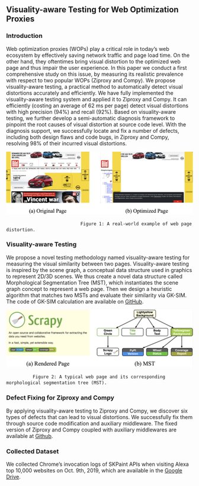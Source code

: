 ## Visuality-aware Testing for Web Optimization Proxies

### Introduction

Web optimization proxies (WOPs) play a critical role in today’s web ecosystem by effectively saving network traffic and page load time. On the other hand, they oftentimes bring visual distortion to the optimized web page and thus impair the user experience. In this paper we conduct a first comprehensive study on this issue, by measuring its realistic prevalence with respect to two popular WOPs (Ziproxy and Compy). We propose visuality-aware testing, a practical method to automatically detect visual distortions accurately and efficiently. We have fully implemented the visuality-aware testing system and applied it to Ziproxy and Compy. It can efficiently (costing an average of 62 ms per page) detect visual distortions with high precision (94%) and recall (92%). Based on visuality-aware testing, we further develop a semi-automatic diagnosis framework to pinpoint the root causes of visual distortion at source code level. With the diagnosis support, we successfully locate and fix a number of defects, including both design flaws and code bugs, in Ziproxy and Compy, resolving 98% of their incurred visual distortions.
<div align=center><img src ="https://raw.githubusercontent.com/Web-Distortion/Web-Distortion.github.io/master/images/example_page.png"/></div>

                                Figure 1: A real-world example of web page distortion.

### Visuality-aware Testing
We propose a novel testing methodology named visuality-aware testing for measuring the visual similarity between two pages. Visuality-aware testing is inspired by the scene graph, a conceptual data structure used in graphics to represent 2D/3D scenes. We thus create a novel data structure called Morphological Segmentation Tree (MST), which instantiates the scene graph concept to represent a web page. Then we design a heuristic algorithm that matches two MSTs and evaluate their similarity via GK-SIM. The code of GK-SIM calculation are available on [GitHub](https://github.com/Web-Distortion/Web-Distortion.github.io/tree/master/GK-SIM).

![MST](https://raw.githubusercontent.com/Web-Distortion/Web-Distortion.github.io/master/images/MST.png)


              Figure 2: A typical web page and its corresponding morphological segmentation tree (MST).

### Defect Fixing for Ziproxy and Compy
By applying visuality-aware testing to Ziproxy and Compy, we discover six types of defects that can lead to visual distortions. We successfully fix them through source code modification and auxiliary middleware. The fixed version of Ziproxy and Compy coupled with auxiliary middlewares are available at [Github](https://github.com/Web-Distortion/Web-Distortion.github.io/tree/master/fixing).

### Collected Dataset
We collected Chrome’s invocation logs of SKPaint APIs when visiting Alexa top 10,000 websites on Oct. 9th, 2019, which are available in the [Google Drive](https://drive.google.com/file/d/1iU40aJgCuFHNtKfUz3bM8vk5b1kDcWAO/view?usp=sharing). 
